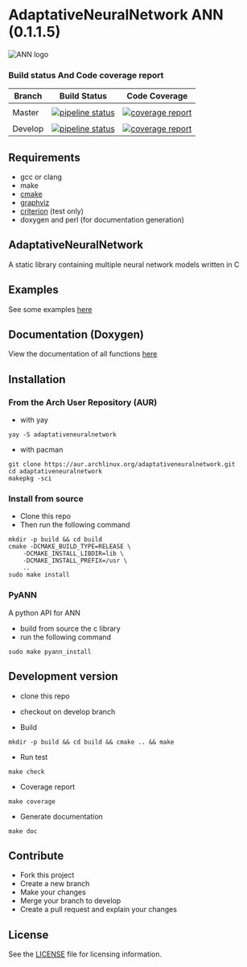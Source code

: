 # AdaptativeNeuralNetwork ANN (0.1.1.5)

![ANN logo](./.images/logo.medium.png "ANN logo")

### Build status And Code coverage report

| Branch | Build Status | Code Coverage |
|--------|--------------|---------------|
|        |              |               |
| Master |  [![pipeline status](https://gitlab.com/cedricfarinazzo/adaptativeneuralnetwork/badges/master/pipeline.svg)](https://gitlab.com/cedricfarinazzo/adaptativeneuralnetwork/commits/master)  |  [![coverage report](https://gitlab.com/cedricfarinazzo/adaptativeneuralnetwork/badges/master/coverage.svg)](https://gitlab.com/cedricfarinazzo/adaptativeneuralnetwork/commits/master)  |
|        |              |               |
| Develop|  [![pipeline status](https://gitlab.com/cedricfarinazzo/adaptativeneuralnetwork/badges/develop/pipeline.svg)](https://gitlab.com/cedricfarinazzo/adaptativeneuralnetwork/commits/develop)  |  [![coverage report](https://gitlab.com/cedricfarinazzo/adaptativeneuralnetwork/badges/develop/coverage.svg)](https://gitlab.com/cedricfarinazzo/adaptativeneuralnetwork/commits/develop)  |


## Requirements
- gcc or clang
- make
- [cmake](https://cmake.org/)
- [graphviz](https://graphviz.gitlab.io)
- [criterion](https://criterion.readthedocs.io/en/master/) (test only)
- doxygen and perl (for documentation generation)


## AdaptativeNeuralNetwork

A static library containing multiple neural network models written in C


## Examples

See some examples [here](https://github.com/cedricfarinazzo/ANNExample)


## Documentation (Doxygen)

View the documentation of all functions [here](https://adaptativeneuralnetwork.ml/)


## Installation

### From the Arch User Repository (AUR)

- with yay
```
yay -S adaptativeneuralnetwork
```

- with pacman
```
git clone https://aur.archlinux.org/adaptativeneuralnetwork.git
cd adaptativeneuralnetwork
makepkg -sci
```

### Install from source

- Clone this repo
- Then run the following command 
```
mkdir -p build && cd build
cmake -DCMAKE_BUILD_TYPE=RELEASE \
    -DCMAKE_INSTALL_LIBDIR=lib \
    -DCMAKE_INSTALL_PREFIX=/usr \
    ..
sudo make install
```

### PyANN

A python API for ANN

- build from source the c library
- run the following command
```
sudo make pyann_install
```


## Development version

- clone this repo
- checkout on develop branch

- Build
```
mkdir -p build && cd build && cmake .. && make
```

- Run test
```
make check
```

- Coverage report
```
make coverage
```

- Generate documentation
```
make doc
```


## Contribute

- Fork this project
- Create a new branch
- Make your changes
- Merge your branch to develop
- Create a pull request and explain your changes


## License

See the [LICENSE](./LICENSE) file for licensing information.
